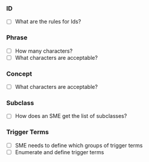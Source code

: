 ### ID

- [ ] What are the rules for Ids?

### Phrase

- [ ] How many characters?
- [ ] What characters are acceptable?

### Concept

- [ ] What characters are acceptable?

### Subclass

- [ ] How does an SME get the list of subclasses?

### Trigger Terms

- [ ] SME needs to define which groups of trigger terms
- [ ] Enumerate and define trigger terms
